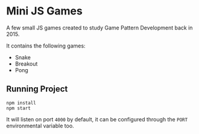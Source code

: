 # Mini JS Games

A few small JS games created to study Game Pattern Development back in 2015.

It contains the following games:
- Snake
- Breakout
- Pong

## Running Project

```
npm install
npm start
```

It will listen on port `4000` by default, it can be configured through the `PORT` environmental variable too.
